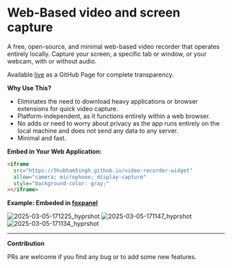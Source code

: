 # Web-Based video and screen capture

A free, open-source, and minimal web-based video recorder that operates entirely locally. Capture your screen, a specific tab or window, or your webcam, with or without audio.

Available [live](https://5hubham5ingh.github.io/video-recorder-widget) as a GitHub Page for complete transparency.

**Why Use This?**

* Eliminates the need to download heavy applications or browser extensions for quick video capture.
* Platform-independent, as it functions entirely within a web browser.
* No adds or need to worry about privacy as the app runs entirely on the local machine and does not send any data to any server.
* Minimal and fast.

**Embed in Your Web Application:**

```html
<iframe
  src="https://5hubham5ingh.github.io/video-recorder-widget"
  allow="camera; microphone; display-capture"
  style="background-color: gray;"
></iframe>
```

**Example: Embeded in [foxpanel](https://github.com/5hubham5ingh/foxpanel)**

![2025-03-05-171225_hyprshot](https://github.com/user-attachments/assets/d4640042-3e1e-463b-9d24-a65819a69f6e)
![2025-03-05-171147_hyprshot](https://github.com/user-attachments/assets/0096d843-61d0-44bb-9253-6dc0ef676de9)
![2025-03-05-171134_hyprshot](https://github.com/user-attachments/assets/79cebe98-fbf8-48ab-9566-828fadbb3248)

--- 

**Contribution**

PRs are welcome if you find any bug or to add some new features.
